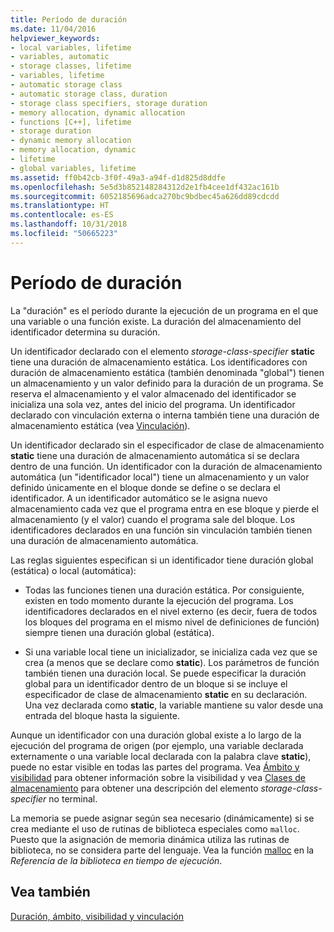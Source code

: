 ```yaml
---
title: Período de duración
ms.date: 11/04/2016
helpviewer_keywords:
- local variables, lifetime
- variables, automatic
- storage classes, lifetime
- variables, lifetime
- automatic storage class
- automatic storage class, duration
- storage class specifiers, storage duration
- memory allocation, dynamic allocation
- functions [C++], lifetime
- storage duration
- dynamic memory allocation
- memory allocation, dynamic
- lifetime
- global variables, lifetime
ms.assetid: ff0b42cb-3f0f-49a3-a94f-d1d825d8ddfe
ms.openlocfilehash: 5e5d3b852148284312d2e1fb4cee1df432ac161b
ms.sourcegitcommit: 6052185696adca270bc9bdbec45a626dd89cdcdd
ms.translationtype: HT
ms.contentlocale: es-ES
ms.lasthandoff: 10/31/2018
ms.locfileid: "50665223"
---
```

# <a name="lifetime"></a>Período de duración

La "duración" es el período durante la ejecución de un programa en el que una variable o una función existe. La duración del almacenamiento del identificador determina su duración.

Un identificador declarado con el elemento *storage-class-specifier* **static** tiene una duración de almacenamiento estática. Los identificadores con duración de almacenamiento estática (también denominada "global") tienen un almacenamiento y un valor definido para la duración de un programa. Se reserva el almacenamiento y el valor almacenado del identificador se inicializa una sola vez, antes del inicio del programa. Un identificador declarado con vinculación externa o interna también tiene una duración de almacenamiento estática (vea [Vinculación](../c-language/linkage.md)).

Un identificador declarado sin el especificador de clase de almacenamiento **static** tiene una duración de almacenamiento automática si se declara dentro de una función. Un identificador con la duración de almacenamiento automática (un "identificador local") tiene un almacenamiento y un valor definido únicamente en el bloque donde se define o se declara el identificador. A un identificador automático se le asigna nuevo almacenamiento cada vez que el programa entra en ese bloque y pierde el almacenamiento (y el valor) cuando el programa sale del bloque. Los identificadores declarados en una función sin vinculación también tienen una duración de almacenamiento automática.

Las reglas siguientes especifican si un identificador tiene duración global (estática) o local (automática):

- Todas las funciones tienen una duración estática. Por consiguiente, existen en todo momento durante la ejecución del programa. Los identificadores declarados en el nivel externo (es decir, fuera de todos los bloques del programa en el mismo nivel de definiciones de función) siempre tienen una duración global (estática).

- Si una variable local tiene un inicializador, se inicializa cada vez que se crea (a menos que se declare como **static**). Los parámetros de función también tienen una duración local. Se puede especificar la duración global para un identificador dentro de un bloque si se incluye el especificador de clase de almacenamiento **static** en su declaración. Una vez declarada como **static**, la variable mantiene su valor desde una entrada del bloque hasta la siguiente.

Aunque un identificador con una duración global existe a lo largo de la ejecución del programa de origen (por ejemplo, una variable declarada externamente o una variable local declarada con la palabra clave **static**), puede no estar visible en todas las partes del programa. Vea [Ámbito y visibilidad](../c-language/scope-and-visibility.md) para obtener información sobre la visibilidad y vea [Clases de almacenamiento](../c-language/c-storage-classes.md) para obtener una descripción del elemento *storage-class-specifier* no terminal.

La memoria se puede asignar según sea necesario (dinámicamente) si se crea mediante el uso de rutinas de biblioteca especiales como `malloc`. Puesto que la asignación de memoria dinámica utiliza las rutinas de biblioteca, no se considera parte del lenguaje. Vea la función [malloc](../c-runtime-library/reference/malloc.md) en la *Referencia de la biblioteca en tiempo de ejecución*.

## <a name="see-also"></a>Vea también

[Duración, ámbito, visibilidad y vinculación](../c-language/lifetime-scope-visibility-and-linkage.md)